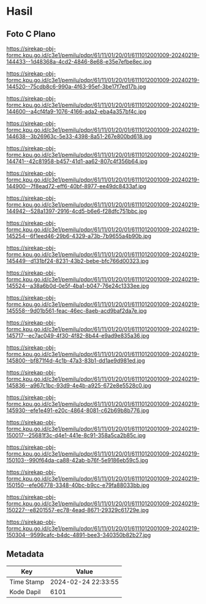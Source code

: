 # Hasil

## Foto C Plano

https://sirekap-obj-formc.kpu.go.id/c3e1/pemilu/pdpr/61/11/01/20/01/6111012001009-20240219-144433--1d48368a-4cd2-4846-8e68-e35e7efbe8ec.jpg

https://sirekap-obj-formc.kpu.go.id/c3e1/pemilu/pdpr/61/11/01/20/01/6111012001009-20240219-144520--75cdb8c6-990a-4f63-95ef-3be17f7ed17b.jpg

https://sirekap-obj-formc.kpu.go.id/c3e1/pemilu/pdpr/61/11/01/20/01/6111012001009-20240219-144600--a4cf4fa9-1076-4166-ada2-eba4a357bf4c.jpg

https://sirekap-obj-formc.kpu.go.id/c3e1/pemilu/pdpr/61/11/01/20/01/6111012001009-20240219-144638--3b26963c-5e33-4398-8a51-267e800bd618.jpg

https://sirekap-obj-formc.kpu.go.id/c3e1/pemilu/pdpr/61/11/01/20/01/6111012001009-20240219-144741--42c81958-b457-41d1-aa62-807c4f356b64.jpg

https://sirekap-obj-formc.kpu.go.id/c3e1/pemilu/pdpr/61/11/01/20/01/6111012001009-20240219-144900--7f8ead72-eff6-40bf-8977-ee49dc8433af.jpg

https://sirekap-obj-formc.kpu.go.id/c3e1/pemilu/pdpr/61/11/01/20/01/6111012001009-20240219-144942--528a1397-2916-4cd5-b6e6-f28dfc751bbc.jpg

https://sirekap-obj-formc.kpu.go.id/c3e1/pemilu/pdpr/61/11/01/20/01/6111012001009-20240219-145254--6f1eed46-29b6-4329-a73b-7b9655a4b90b.jpg

https://sirekap-obj-formc.kpu.go.id/c3e1/pemilu/pdpr/61/11/01/20/01/6111012001009-20240219-145449--d131bf24-8231-43b2-bebe-bfc766d00323.jpg

https://sirekap-obj-formc.kpu.go.id/c3e1/pemilu/pdpr/61/11/01/20/01/6111012001009-20240219-145524--a38a6b0d-0e5f-4ba1-b047-76e24c1333ee.jpg

https://sirekap-obj-formc.kpu.go.id/c3e1/pemilu/pdpr/61/11/01/20/01/6111012001009-20240219-145558--9d01b561-feac-46ec-8aeb-acd9baf2da7e.jpg

https://sirekap-obj-formc.kpu.go.id/c3e1/pemilu/pdpr/61/11/01/20/01/6111012001009-20240219-145717--ec7ac049-4f30-4f82-8b44-e9ad9e835a36.jpg

https://sirekap-obj-formc.kpu.go.id/c3e1/pemilu/pdpr/61/11/01/20/01/6111012001009-20240219-145800--bf871f4d-4c1b-47a3-83b1-dd1ae9d981ed.jpg

https://sirekap-obj-formc.kpu.go.id/c3e1/pemilu/pdpr/61/11/01/20/01/6111012001009-20240219-145836--a967c1bc-93d9-4e4b-a925-672e8e5528c0.jpg

https://sirekap-obj-formc.kpu.go.id/c3e1/pemilu/pdpr/61/11/01/20/01/6111012001009-20240219-145930--efe1e491-e20c-4864-8081-c62b69b8b776.jpg

https://sirekap-obj-formc.kpu.go.id/c3e1/pemilu/pdpr/61/11/01/20/01/6111012001009-20240219-150017--25681f3c-d4e1-441e-8c91-358a5ca2b85c.jpg

https://sirekap-obj-formc.kpu.go.id/c3e1/pemilu/pdpr/61/11/01/20/01/6111012001009-20240219-150103--990f64da-ca88-42ab-b76f-5e9186eb59c5.jpg

https://sirekap-obj-formc.kpu.go.id/c3e1/pemilu/pdpr/61/11/01/20/01/6111012001009-20240219-150150--efe06778-3348-40bc-b9cc-e79fa88033bb.jpg

https://sirekap-obj-formc.kpu.go.id/c3e1/pemilu/pdpr/61/11/01/20/01/6111012001009-20240219-150227--e8201557-ec78-4ead-8671-29329c61729e.jpg

https://sirekap-obj-formc.kpu.go.id/c3e1/pemilu/pdpr/61/11/01/20/01/6111012001009-20240219-150304--9599cafc-b4dc-4891-bee3-340350b82b27.jpg


## Metadata

| Key        | Value               |
| ---------- | ------------------- |
| Time Stamp | 2024-02-24 22:33:55 |
| Kode Dapil | 6101                |



